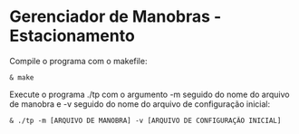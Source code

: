 # Gerenciador de Manobras - Estacionamento

Compile o programa com o makefile:
```
& make
```

Execute o programa ./tp com o argumento -m seguido do nome do arquivo de manobra e -v seguido do nome do arquivo de configuração inicial:
```
& ./tp -m [ARQUIVO DE MANOBRA] -v [ARQUIVO DE CONFIGURAÇÃO INICIAL]
```
